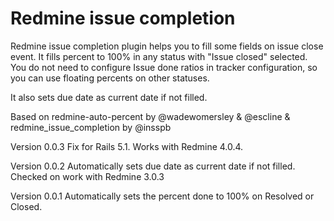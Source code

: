 # Redmine issue completion

Redmine issue completion plugin helps you to fill some fields on issue close event. 
It fills percent to 100% in any status with "Issue closed" selected. You do not need to configure Issue done ratios in tracker configuration, so you can use floating percents on other statuses.

It also sets due date as current date if not filled.

Based on redmine-auto-percent by @wadewomersley & @escline & redmine_issue_completion by @insspb

Version 0.0.3
Fix for Rails 5.1.  Works with Redmine 4.0.4.

Version 0.0.2
Automatically sets due date as current date if not filled.
Checked on work with Redmine 3.0.3

Version 0.0.1
Automatically sets the percent done to 100% on Resolved or Closed.
